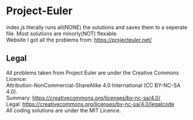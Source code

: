 # Project-Euler
index.js literally runs all(NONE) the solutions and saves them to a seperate file. Most solutions are minorly(NOT) flexable.  
Website I got all the problems from: https://projecteuler.net/  
 
## Legal
All problems taken from Project Euler are under the Creative Commons Licence:  
Attribution-NonCommercial-ShareAlike 4.0 International (CC BY-NC-SA 4.0).  
Summary: https://creativecommons.org/licenses/by-nc-sa/4.0/  
Legal: https://creativecommons.org/licenses/by-nc-sa/4.0/legalcode  
All coding solutions are under the MIT Licence.  
